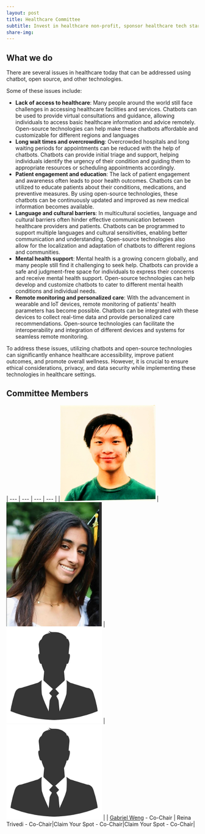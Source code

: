 ```yaml
---
layout: post
title: Healthcare Committee
subtitle: Invest in healthcare non-profit, sponsor healthcare tech startups and projects
share-img:
---
```


## What we do

There are several issues in healthcare today that can be addressed using chatbot, open source, and other technologies. 

Some of these issues include:
- **Lack of access to healthcare**: Many people around the world still face challenges in accessing healthcare facilities and services. Chatbots can be used to provide virtual consultations and guidance, allowing individuals to access basic healthcare information and advice remotely. Open-source technologies can help make these chatbots affordable and customizable for different regions and languages
- **Long wait times and overcrowding**: Overcrowded hospitals and long waiting periods for appointments can be reduced with the help of chatbots. Chatbots can provide initial triage and support, helping individuals identify the urgency of their condition and guiding them to appropriate resources or scheduling appointments accordingly.
- **Patient engagement and education**: The lack of patient engagement and awareness often leads to poor health outcomes. Chatbots can be utilized to educate patients about their conditions, medications, and preventive measures. By using open-source technologies, these chatbots can be continuously updated and improved as new medical information becomes available.
- **Language and cultural barriers**: In multicultural societies, language and cultural barriers often hinder effective communication between healthcare providers and patients. Chatbots can be programmed to support multiple languages and cultural sensitivities, enabling better communication and understanding. Open-source technologies also allow for the localization and adaptation of chatbots to different regions and communities.
- **Mental health support**: Mental health is a growing concern globally, and many people still find it challenging to seek help. Chatbots can provide a safe and judgment-free space for individuals to express their concerns and receive mental health support. Open-source technologies can help develop and customize chatbots to cater to different mental health conditions and individual needs.
- **Remote monitoring and personalized care**: With the advancement in wearable and IoT devices, remote monitoring of patients' health parameters has become possible. Chatbots can be integrated with these devices to collect real-time data and provide personalized care recommendations. Open-source technologies can facilitate the interoperability and integration of different devices and systems for seamless remote monitoring.

To address these issues, utilizing chatbots and open-source technologies can significantly enhance healthcare accessibility, improve patient outcomes, and promote overall wellness. However, it is crucial to ensure ethical considerations, privacy, and data security while implementing these technologies in healthcare settings.

## Committee Members

| --- | --- | --- | --- |
|<img src="https://raw.githubusercontent.com/LastMileNow/lastmilenow.github.io/main/assets/img/gabeweng.jpg" alt="Gabe Weng" width=250 /> | <img src="https://raw.githubusercontent.com/LastMileNow/lastmilenow.github.io/main/assets/img/ReinaTrivedi.jpg" alt="Jade" width=250 /> | <img src="https://raw.githubusercontent.com/LastMileNow/lastmilenow.github.io/main/assets/img/male_headshot.jpg" alt="" width=250 /> | <img src="https://raw.githubusercontent.com/LastMileNow/lastmilenow.github.io/main/assets/img/male_headshot.jpg" alt="Jade" width=250 />  |
| [Gabriel Weng](https://www.gabrielweng.com) - Co-Chair | Reina Trivedi - Co-Chair|Claim Your Spot - Co-Chair|Claim Your Spot - Co-Chair|

